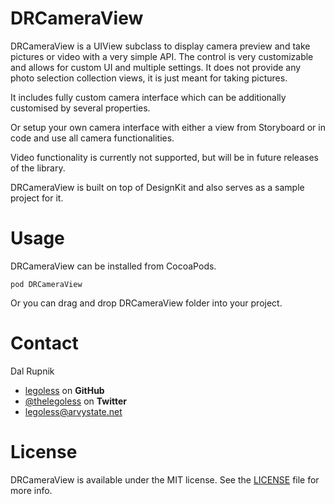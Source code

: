 DRCameraView
============

DRCameraView is a UIView subclass to display camera preview and take pictures or video with a very simple API. The control is very customizable and allows for custom UI and multiple settings. It does not provide any photo selection collection views, it is just meant for taking pictures.

It includes fully custom camera interface which can be additionally customised by several properties.

Or setup your own camera interface with either a view from Storyboard or in code and use all camera functionalities.

Video functionality is currently not supported, but will be in future releases of the library.

DRCameraView is built on top of DesignKit and also serves as a sample project for it.

Usage
============

DRCameraView can be installed from CocoaPods.

`pod DRCameraView`

Or you can drag and drop DRCameraView folder into your project.


Contact
============
Dal Rupnik

- [legoless](https://github.com/legoless) on **GitHub**
- [@thelegoless](https://twitter.com/thelegoless) on **Twitter**
- [legoless@arvystate.net](mailto:legoless@arvystate.net)

License
============

DRCameraView is available under the MIT license. See the [LICENSE](https://github.com/Legoless/DRCameraView/blob/master/LICENSE) file for more info.
